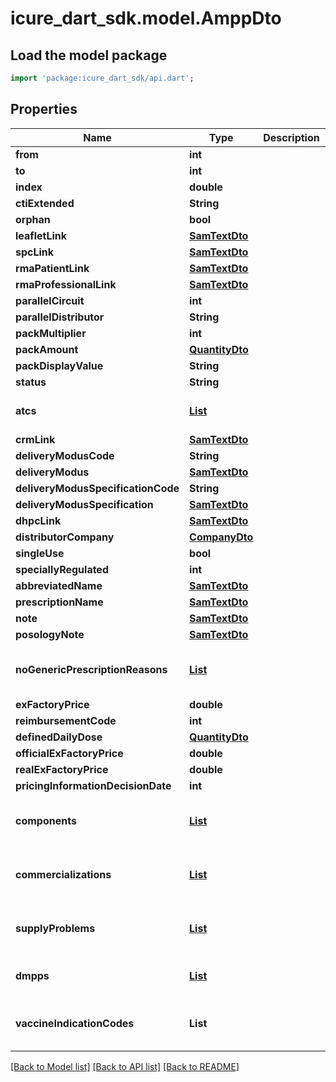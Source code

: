 # icure_dart_sdk.model.AmppDto

## Load the model package
```dart
import 'package:icure_dart_sdk/api.dart';
```

## Properties
Name | Type | Description | Notes
------------ | ------------- | ------------- | -------------
**from** | **int** |  | [optional]
**to** | **int** |  | [optional]
**index** | **double** |  | [optional]
**ctiExtended** | **String** |  | [optional]
**orphan** | **bool** |  |
**leafletLink** | [**SamTextDto**](SamTextDto.md) |  | [optional]
**spcLink** | [**SamTextDto**](SamTextDto.md) |  | [optional]
**rmaPatientLink** | [**SamTextDto**](SamTextDto.md) |  | [optional]
**rmaProfessionalLink** | [**SamTextDto**](SamTextDto.md) |  | [optional]
**parallelCircuit** | **int** |  | [optional]
**parallelDistributor** | **String** |  | [optional]
**packMultiplier** | **int** |  | [optional]
**packAmount** | [**QuantityDto**](QuantityDto.md) |  | [optional]
**packDisplayValue** | **String** |  | [optional]
**status** | **String** |  | [optional]
**atcs** | [**List<AtcDto>**](AtcDto.md) |  | [default to const []]
**crmLink** | [**SamTextDto**](SamTextDto.md) |  | [optional]
**deliveryModusCode** | **String** |  | [optional]
**deliveryModus** | [**SamTextDto**](SamTextDto.md) |  | [optional]
**deliveryModusSpecificationCode** | **String** |  | [optional]
**deliveryModusSpecification** | [**SamTextDto**](SamTextDto.md) |  | [optional]
**dhpcLink** | [**SamTextDto**](SamTextDto.md) |  | [optional]
**distributorCompany** | [**CompanyDto**](CompanyDto.md) |  | [optional]
**singleUse** | **bool** |  | [optional]
**speciallyRegulated** | **int** |  | [optional]
**abbreviatedName** | [**SamTextDto**](SamTextDto.md) |  | [optional]
**prescriptionName** | [**SamTextDto**](SamTextDto.md) |  | [optional]
**note** | [**SamTextDto**](SamTextDto.md) |  | [optional]
**posologyNote** | [**SamTextDto**](SamTextDto.md) |  | [optional]
**noGenericPrescriptionReasons** | [**List<SamTextDto>**](SamTextDto.md) |  | [optional] [default to const []]
**exFactoryPrice** | **double** |  | [optional]
**reimbursementCode** | **int** |  | [optional]
**definedDailyDose** | [**QuantityDto**](QuantityDto.md) |  | [optional]
**officialExFactoryPrice** | **double** |  | [optional]
**realExFactoryPrice** | **double** |  | [optional]
**pricingInformationDecisionDate** | **int** |  | [optional]
**components** | [**List<AmppComponentDto>**](AmppComponentDto.md) |  | [optional] [default to const []]
**commercializations** | [**List<CommercializationDto>**](CommercializationDto.md) |  | [optional] [default to const []]
**supplyProblems** | [**List<SupplyProblemDto>**](SupplyProblemDto.md) |  | [optional] [default to const []]
**dmpps** | [**List<DmppDto>**](DmppDto.md) |  | [default to const []]
**vaccineIndicationCodes** | **List<String>** |  | [optional] [default to const []]

[[Back to Model list]](../README.md#documentation-for-models) [[Back to API list]](../README.md#documentation-for-api-endpoints) [[Back to README]](../README.md)
